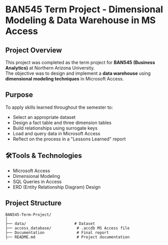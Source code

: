 # BAN545 Term Project - Dimensional Modeling & Data Warehouse in MS Access

## Project Overview
This project was completed as the term project for **BAN545 (Business Analytics)** at Northern Arizona University.  
The objective was to design and implement a **data warehouse** using **dimensional modeling techniques** in Microsoft Access.

## Purpose
To apply skills learned throughout the semester to:
- Select an appropriate dataset
- Design a fact table and three dimension tables
- Build relationships using surrogate keys
- Load and query data in Microsoft Access
- Reflect on the process in a "Lessons Learned" report

## 🛠Tools & Technologies
- Microsoft Access  
- Dimensional Modeling  
- SQL Queries in Access  
- ERD (Entity Relationship Diagram) Design

## Project Structure
```plaintext
BAN545-Term-Project/
│
├── data/                     # Dataset
├── access_database/           # .accdb MS Access file
├── Documentation              # Final report
├── README.md                  # Project documentation

